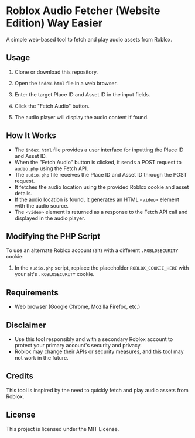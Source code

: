 # Roblox Audio Fetcher (Website Edition) Way Easier

A simple web-based tool to fetch and play audio assets from Roblox.

## Usage

1. Clone or download this repository.

2. Open the `index.html` file in a web browser.

3. Enter the target Place ID and Asset ID in the input fields.

4. Click the "Fetch Audio" button.

5. The audio player will display the audio content if found.

## How It Works

- The `index.html` file provides a user interface for inputting the Place ID and Asset ID.
- When the "Fetch Audio" button is clicked, it sends a POST request to `audio.php` using the Fetch API.
- The `audio.php` file receives the Place ID and Asset ID through the POST request.
- It fetches the audio location using the provided Roblox cookie and asset details.
- If the audio location is found, it generates an HTML `<video>` element with the audio source.
- The `<video>` element is returned as a response to the Fetch API call and displayed in the audio player.

## Modifying the PHP Script

To use an alternate Roblox account (alt) with a different `.ROBLOSECURITY` cookie:

1. In the `audio.php` script, replace the placeholder `ROBLOX_COOKIE_HERE` with your alt's `.ROBLOSECURITY` cookie.

## Requirements

- Web browser (Google Chrome, Mozilla Firefox, etc.)

## Disclaimer

- Use this tool responsibly and with a secondary Roblox account to protect your primary account's security and privacy.
- Roblox may change their APIs or security measures, and this tool may not work in the future.

## Credits

This tool is inspired by the need to quickly fetch and play audio assets from Roblox.

## License

This project is licensed under the MIT License.
